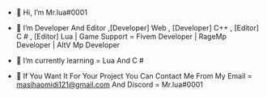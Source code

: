 - 👋 Hi, I’m Mr.lua#0001

- 👀 I’m Developer And Editor  ,[Developer] Web , [Developer] C++ , [Editor] C # , [Editor] Lua | Game Support = Fivem Developer | RageMp Developer | AltV Mp Developer

- 🌱 I’m currently learning = Lua And C # 

- 💞️ If You Want It For Your Project You Can Contact Me From My Email = masihaomidi121@gmail.com And Discord = Mr.lua#0001 



